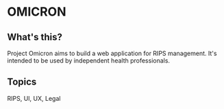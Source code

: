 # OMICRON

## What's this?
Project Omicron aims to build a web application for RIPS management. It's intended to be used by independent health professionals. 

## Topics
RIPS, UI, UX, Legal
